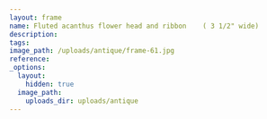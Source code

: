 ```yaml
---
layout: frame
name: Fluted acanthus flower head and ribbon    ( 3 1/2" wide)
description:
tags:
image_path: /uploads/antique/frame-61.jpg
reference:
_options:
  layout:
    hidden: true
  image_path:
    uploads_dir: uploads/antique
---
```


